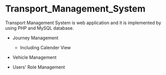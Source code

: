 # Transport_Management_System

Transport Management System is web application and it is implemented by using PHP and MySQL database. 

* Journey Management
   + Including Calender View

* Vehicle Management

* Users' Role Management


